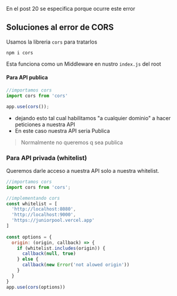 En el post 20 se especifica porque ocurre este error

## Soluciones al error de CORS
Usamos la libreria `cors` para tratarlos
```shell
npm i cors
```

Esta funciona como un Middleware en nustro `index.js` del root

#### Para API publica
```js
//importamos cors
import cors from 'cors'

app.use(cors());
```
- dejando esto tal cual habilitamos "a cualquier dominio" a hacer peticiones a nuestra API
- En este caso nuestra API seria Publica

>Normalmente no queremos q sea publica


### Para API privada (whitelist)
Queremos darle acceso a nuestra API solo a nuestra whitelist.
```js
//importamos cors
import cors from 'cors';

//implementando cors
const whitelist = [
  'http://localhost:8080',
  'http://localhost:9000',
  'https://juniorpool.vercel.app'
]
  
const options = {
  origin: (origin, callback) => {
    if (whitelist.includes(origin)) {
      callback(null, true)
    } else {
      callback(new Error('not alowed origin'))
    }
  }
}
app.use(cors(options))
```